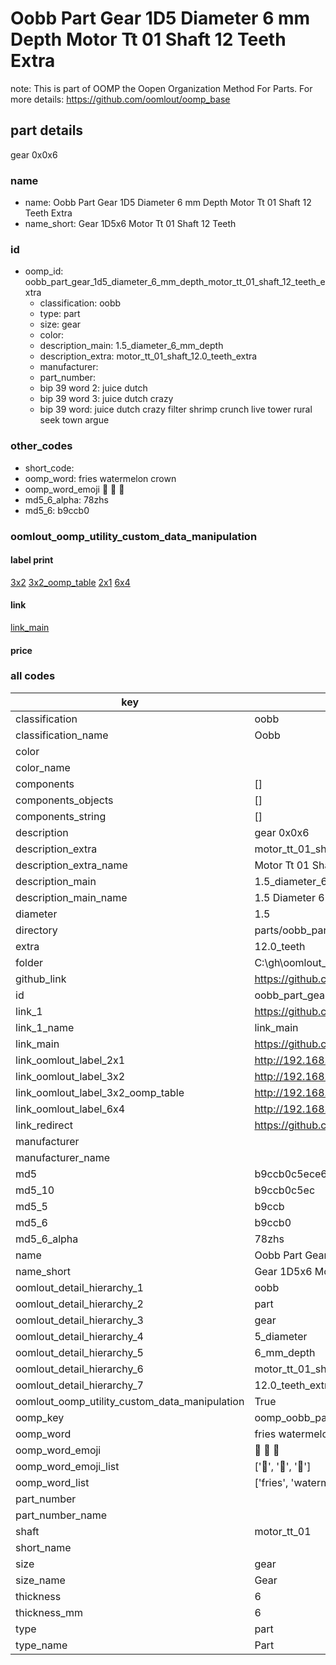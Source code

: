 # Oobb Part Gear 1D5 Diameter 6 mm Depth Motor Tt 01 Shaft 12 Teeth Extra  

note: This is part of OOMP the Oopen Organization Method For Parts. For more details: https://github.com/oomlout/oomp_base

##  part details
  



gear 0x0x6



### name
* name: Oobb Part Gear 1D5 Diameter 6 mm Depth Motor Tt 01 Shaft 12 Teeth Extra
* name_short: Gear 1D5x6 Motor Tt 01 Shaft 12 Teeth
### id
* oomp_id: oobb_part_gear_1d5_diameter_6_mm_depth_motor_tt_01_shaft_12_teeth_extra
  * classification: oobb
  * type: part
  * size: gear
  * color: 
  * description_main: 1.5_diameter_6_mm_depth
  * description_extra: motor_tt_01_shaft_12.0_teeth_extra
  * manufacturer: 
  * part_number: 
  * bip 39 word 2: juice dutch
  * bip 39 word 3: juice dutch crazy
  * bip 39 word: juice dutch crazy filter shrimp crunch live tower rural seek town argue

### other_codes
* short_code: 
* oomp_word: fries watermelon crown
* oomp_word_emoji :fries: :watermelon: :crown:
* md5_6_alpha: 78zhs
* md5_6: b9ccb0






### oomlout_oomp_utility_custom_data_manipulation
#### label print
[3x2](http://192.168.1.245:1112/?label=oomp%2078zhs)
[3x2_oomp_table](http://192.168.1.108:1112/?label=oomp%2078zhs)
[2x1](http://192.168.1.242:1112/?label=oomp%2078zhs)
[6x4](http://192.168.1.55:1112/?label=oomp%2078zhs)    

#### link

[link_main](https://github.com/oomlout/oomlout_oobb_version_4_generated_parts/tree/main/navigation_oomp/oobb/part/gear/1.5_diameter_6_mm_depth/motor_tt_01_shaft_12.0_teeth_extra/part)                              

#### price







### all codes 
| key | value |  
| --- | --- |  
| classification | oobb |  
| classification_name | Oobb |  
| color |  |  
| color_name |  |  
| components | [] |  
| components_objects | [] |  
| components_string | [] |  
| description | gear 0x0x6 |  
| description_extra | motor_tt_01_shaft_12.0_teeth_extra |  
| description_extra_name | Motor Tt 01 Shaft 12.0 Teeth Extra |  
| description_main | 1.5_diameter_6_mm_depth |  
| description_main_name | 1.5 Diameter 6 mm Depth |  
| diameter | 1.5 |  
| directory | parts/oobb_part_gear_1d5_diameter_6_mm_depth_motor_tt_01_shaft_12_teeth_extra |  
| extra | 12.0_teeth |  
| folder | C:\gh\oomlout_oobb_version_4_generated_parts\parts\oobb_part_gear_1d5_diameter_6_mm_depth_motor_tt_01_shaft_12_teeth_extra |  
| github_link | https://github.com/oomlout/oomlout_oomp_part_src/tree/main/parts/oobb_part_gear_1d5_diameter_6_mm_depth_motor_tt_01_shaft_12_teeth_extra |  
| id | oobb_part_gear_1d5_diameter_6_mm_depth_motor_tt_01_shaft_12_teeth_extra |  
| link_1 | https://github.com/oomlout/oomlout_oobb_version_4_generated_parts/tree/main/navigation_oomp/oobb/part/gear/1.5_diameter_6_mm_depth/motor_tt_01_shaft_12.0_teeth_extra/part |  
| link_1_name | link_main |  
| link_main | https://github.com/oomlout/oomlout_oobb_version_4_generated_parts/tree/main/navigation_oomp/oobb/part/gear/1.5_diameter_6_mm_depth/motor_tt_01_shaft_12.0_teeth_extra/part |  
| link_oomlout_label_2x1 | http://192.168.1.242:1112/?label=oomp%2078zhs |  
| link_oomlout_label_3x2 | http://192.168.1.245:1112/?label=oomp%2078zhs |  
| link_oomlout_label_3x2_oomp_table | http://192.168.1.108:1112/?label=oomp%2078zhs |  
| link_oomlout_label_6x4 | http://192.168.1.55:1112/?label=oomp%2078zhs |  
| link_redirect | https://github.com/oomlout/oomlout_oobb_version_4_generated_parts/tree/main/parts/oobb_gear_1d5_06_ex_12d0_teeth_sh_motor_tt_01 |  
| manufacturer |  |  
| manufacturer_name |  |  
| md5 | b9ccb0c5ece63054d3e3956665911bc6 |  
| md5_10 | b9ccb0c5ec |  
| md5_5 | b9ccb |  
| md5_6 | b9ccb0 |  
| md5_6_alpha | 78zhs |  
| name | Oobb Part Gear 1D5 Diameter 6 mm Depth Motor Tt 01 Shaft 12 Teeth Extra |  
| name_short | Gear 1D5x6 Motor Tt 01 Shaft 12 Teeth |  
| oomlout_detail_hierarchy_1 | oobb |  
| oomlout_detail_hierarchy_2 | part |  
| oomlout_detail_hierarchy_3 | gear |  
| oomlout_detail_hierarchy_4 | 5_diameter |  
| oomlout_detail_hierarchy_5 | 6_mm_depth |  
| oomlout_detail_hierarchy_6 | motor_tt_01_shaft |  
| oomlout_detail_hierarchy_7 | 12.0_teeth_extra |  
| oomlout_oomp_utility_custom_data_manipulation | True |  
| oomp_key | oomp_oobb_part_gear_1d5_diameter_6_mm_depth_motor_tt_01_shaft_12_teeth_extra |  
| oomp_word | fries watermelon crown |  
| oomp_word_emoji | :fries: :watermelon: :crown: |  
| oomp_word_emoji_list | [':fries:', ':watermelon:', ':crown:'] |  
| oomp_word_list | ['fries', 'watermelon', 'crown'] |  
| part_number |  |  
| part_number_name |  |  
| shaft | motor_tt_01 |  
| short_name |  |  
| size | gear |  
| size_name | Gear |  
| thickness | 6 |  
| thickness_mm | 6 |  
| type | part |  
| type_name | Part |  
